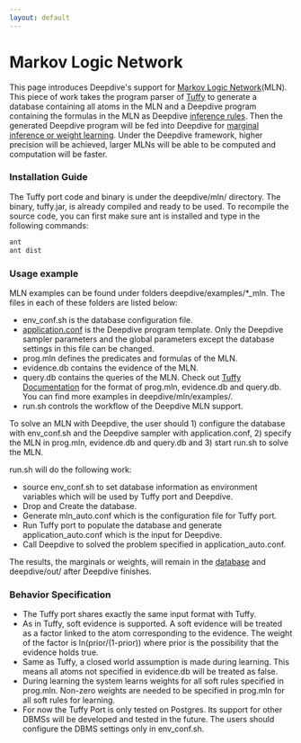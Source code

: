 ```yaml
---
layout: default
---
```


# Markov Logic Network

This page introduces Deepdive's support for [Markov Logic Network](http://en.wikipedia.org/wiki/Markov_logic_network)(MLN). This piece of work takes the program parser of [Tuffy](http://i.stanford.edu/hazy/hazy/tuffy/) to generate a database containing all atoms in the MLN and a Deepdive program containing the formulas in the MLN as Deepdive [inference rules](http://deepdive.stanford.edu/doc/basics/inference_rules.html). Then the generated Deepdive program will be fed into Deepdive for [marginal inference or weight learning](http://deepdive.stanford.edu/doc/general/inference.html). Under the Deepdive framework, higher precision will be achieved, larger MLNs will be able to be computed and computation will be faster.

### Installation Guide

The Tuffy port code and binary is under the deepdive/mln/ directory. The binary, tuffy.jar, is already compiled and ready to be used. To recompile the source code, you can first make sure ant is installed and type in the following commands:

```bash
ant
ant dist
```

### Usage example

MLN examples can be found under folders deepdive/examples/*_mln. The files in each of these folders are listed below:

- env_conf.sh is the database configuration file.
- [application.conf](http://deepdive.stanford.edu/doc/basics/configuration.html) is the Deepdive program template. Only the Deepdive sampler parameters and the global parameters except the database settings in this file can be changed.
- prog.mln defines the predicates and formulas of the MLN.
- evidence.db contains the evidence of the MLN.
- query.db contains the queries of the MLN. Check out [Tuffy Documentation](http://i.stanford.edu/hazy/tuffy/doc/) for the format of prog.mln, evidence.db and query.db. You can find more examples in deepdive/mln/examples/.
- run.sh controls the workflow of the Deepdive MLN support.

To solve an MLN with Deepdive, the user should 1) configure the database with env_conf.sh and the Deepdive sampler with application.conf, 2) specify the MLN in prog.mln, evidence.db and query.db and 3) start run.sh to solve the MLN.

run.sh will do the following work:

- source env_conf.sh to set database information as environment variables which will be used by Tuffy port and Deepdive.
- Drop and Create the database.
- Generate mln_auto.conf which is the configuration file for Tuffy port.
- Run Tuffy port to populate the database and generate application_auto.conf which is the input for Deepdive.
- Call Deepdive to solved the problem specified in application_auto.conf.

The results, the marginals or weights, will remain in the [database](http://deepdive.stanford.edu/doc/advanced/reserved_tables.html) and deepdive/out/ after Deepdive finishes.

### Behavior Specification

- The Tuffy port shares exactly the same input format with Tuffy.
- As in Tuffy, soft evidence is supported. A soft evidence will be treated as a factor linked to the atom corresponding to the evidence. The weight of the factor is ln(prior/(1-prior)) where prior is the possibility that the evidence holds true.
- Same as Tuffy, a closed world assumption is made during learning. This means all atoms not specified in evidence.db will be treated as false.
- During learning the system learns weights for all soft rules specified in prog.mln. Non-zero weights are needed to be specified in prog.mln for all soft rules for learning.
- For now the Tuffy Port is only tested on Postgres. Its support for other DBMSs will be developed and tested in the future. The users should configure the DBMS settings only in env_conf.sh.

